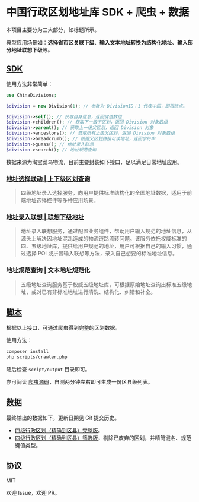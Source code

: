 # 中国行政区划地址库 SDK + 爬虫 + 数据

本项目主要分为三大部分，如标题所示。

典型应用场景如：**选择省市区关联下级**、**输入文本地址转换为结构化地址**、**输入部分地址联想下级**等。

## [SDK](src/)

使用方法非常简单：

```php
use ChinaDivisions;

$division = new Division(1); // 参数为 DivisionID；1 代表中国，即根结点。

$division->self(); // 获取自身信息，返回键值数组
$division->children(); // 获取下一级子区划，返回 Division 对象数组
$division->parent(); // 获取上一级父区划，返回 Division 对象
$division->ancestors(); // 获取所有上级父区划，返回 Division 对象数组
$division->breadcrumb(); // 根据父区划拼接可读地址，返回字符串
$division->guess(); // 地址录入联想
$division->search(); // 地址规范查询
```

数据来源为淘宝菜鸟物流，目前主要封装如下接口，足以满足日常地址应用。

### [地址选择联动 | 上下级区划查询](https://cloud.cainiao.com/markets/cnwww/cncloud-dzk-detail-division)

> 四级地址录入选择服务，向用户提供标准结构化的全国地址数据，适用于前端地址选择控件等多种应用场景。

### [地址录入联想 | 联想下级地址](https://cloud.cainiao.com/markets/cnwww/cncloud-dzk-detail-associationcncloud-dzk-detail-associate)

> 地址录入联想服务，通过配置业务组件，帮助用户输入规范的地址信息，从源头上解决因地址混乱造成的物流链路流转问题。该服务依托权威标准的四、五级地址库，提供给用户规范的地址，用户可根据自己的输入习惯，通过选择 POI 或拼音输入联想等方法，录入自己想要的标准地址信息。

### [地址规范查询 | 文本地址规范化](https://cloud.cainiao.com/markets/cnwww/cncloud-dzk-detail-query)

> 五级地址查询服务基于权威五级地址库，可根据原始地址查询出标准五级地址，或对已有非标准地址进行清洗、结构化、纠错和补全。

## [脚本](scripts/)

根据以上接口，可通过爬虫得到完整的区划数据。

使用方法：

```bash
composer install
php scripts/crawler.php
```

随后检查 `script/output` 目录即可。

亦可阅读 [爬虫源码](scripts/crawler.php)，自测两分钟左右即可生成一份区县级列表。

## [数据](scripts/output)

最终输出的数据如下，更新日期见 Git 提交历史。

- [四级行政区划（精确到区县）完整版](scripts/output/level4-full.json)。
- [四级行政区划（精确到区县）筛选版](scripts/output/level4-mini.json)，剔除已废弃的区划，并精简键名、规范键值类型。

## 协议

MIT

欢迎 Issue，欢迎 PR。

  